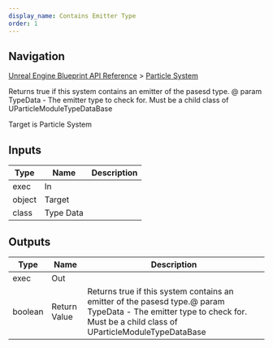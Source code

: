 ```yaml
---
display_name: Contains Emitter Type
order: 1
---
```

## Navigation

[Unreal Engine Blueprint API Reference](https://dev.epicgames.com/documentation/en-us/unreal-engine/BlueprintAPI) > [Particle System](https://dev.epicgames.com/documentation/en-us/unreal-engine/BlueprintAPI/ParticleSystem)

Returns true if this system contains an emitter of the pasesd type.
@ param TypeData - The emitter type to check for. Must be a child class of UParticleModuleTypeDataBase

Target is Particle System

## Inputs

| Type | Name | Description |
| --- | --- | --- |
| exec | In |  |
| object | Target |  |
| class | Type Data |  |

## Outputs

| Type | Name | Description |
| --- | --- | --- |
| exec | Out |  |
| boolean | Return Value | Returns true if this system contains an emitter of the pasesd type.@ param TypeData - The emitter type to check for. Must be a child class of UParticleModuleTypeDataBase |
